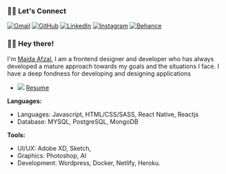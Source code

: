 ### 🙋‍♀️ Let's Connect
<p align="left">
	<a href="mailto:mydafzal@protonmail.com"><img src="https://img.icons8.com/bubbles/50/000000/apple-mail.png" alt="Gmail"/></a>
	<a href="https://github.com/mydafzal"><img src="https://img.icons8.com/bubbles/50/000000/github.png" alt="GitHub"/></a>
	<a href="https://www.linkedin.com/in/mydafzal/"><img src="https://img.icons8.com/bubbles/50/000000/linkedin.png" alt="LinkedIn"/></a>
	<a href="https://instagram.com/maidaNsiddique"><img src="https://img.icons8.com/bubbles/50/000000/instagram.png" alt="Instagram"/></a>
	<a href="https://www.behance.net/mydafzal"><img src="https://img.icons8.com/bubbles/50/000000/behance.png" alt="Behance"/></a>
</p>

### 👋🏻 Hey there!  

I'm [Maida Afzal](https://maidaportfolio.netlify.app/), I am a frontend designer and developer who has always developed a mature approach towards my goals and the situations I face. I have a deep fondness for developing and designing applications
- <img src="https://img.icons8.com/external-itim2101-flat-itim2101/64/000000/external-resume-human-resource-itim2101-flat-itim2101.png"/> [Resume](https://drive.google.com/file/d/1sq8eXcSfbHP54JxLogm_hBwr3NMKUS-G/view?usp=sharing)

**Languages:**
- Languages: Javascript, HTML/CSS/SASS, React Native, Reactjs
- Database: MYSQL, PostgreSQL, MongoDB

**Tools:**
- UI/UX: Adobe XD, Sketch,
- Graphics: Photoshop, AI
- Development: Wordpress, Docker, Netlify, Heroku.






